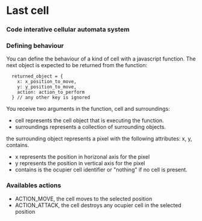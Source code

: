 # Last cell
### Code interative cellular automata system

### Defining behaviour
You can define the behaviour of a kind of cell with a javascript function.
The next object is expected to be returned from the function:
```
  returned_object = {
    x: x_position_to_move,
    y: y_position_to_move,
    action: action_to_perform
  } // any other key is ignored
```
You receive two arguments in the function, cell and surroundings:
* cell represents the cell object that is executing the function.
* surroundings represents a collection of surrounding objects.

the surrounding object represents a pixel with the following attributes: x,
y, contains.
* x represents the position in horizonal axis for the pixel
* y represents the position in vertical axis for the pixel
* contains is the ocupier cell identifier or "nothing"
if no cell is present.

### Availables actions

* ACTION_MOVE, the cell moves to the selected position
* ACTION_ATTACK, the cell destroys any ocupier cell in
  the selected position

